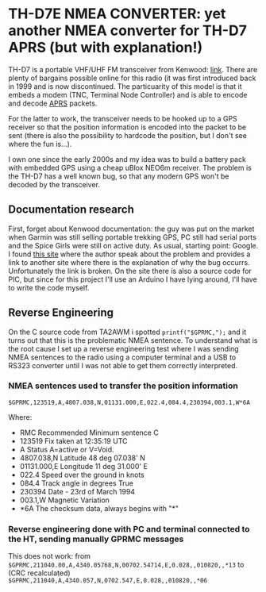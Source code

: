 # TH-D7E NMEA CONVERTER: yet another NMEA converter for TH-D7 APRS (but with explanation!)
TH-D7 is a portable VHF/UHF FM transceiver from Kenwood: [link](https://www.kenwood.com/i/products/info/amateur/thd7ae.html).
There are plenty of bargains possible online for this radio (it was first introduced back in 1999 and is now discontinued.
The particuarity of this model is that it embeds a modem (TNC, Terminal Node Controller) and is able to encode and decode [APRS](https://aprs.fi/) packets.

For the latter to work, the transceiver needs to be hooked up to a GPS receiver so that the position information is encoded into the packet to be sent (there is also the possibility to hardcode the position, but I don't see where the fun is...).

I own one since the early 2000s and my idea was to build a battery pack with embedded GPS using a cheap uBlox NEO6m receiver.
The problem is the TH-D7 has a well known bug, so that any modern GPS won't be decoded by the transceiver.

## Documentation research
First, forget about Kenwood documentation: the guy was put on the market when Garmin was still selling portable trekking GPS, PC still had serial ports and the Spice Girls were still on active duty.
As usual, starting point: Google. I found [this site](https://www.qsl.net/ta1md/projects/nmeacon.htm) where the author speak about the problem and provides a link to another site where there is the explanation of why the bug occurrs. Unfortunately the link is broken.
On the site there is also a source code for PIC, but since for this project I'll use an Arduino I have lying around, I'll have to write the code myself.

## Reverse Engineering
On the C source code from TA2AWM i spotted ```printf("$GPRMC,");``` and it turns out that this is the problematic NMEA sentence. To understand what is the root cause I set up a reverse engineering test where I was sending NMEA sentences to the radio using a computer terminal and a USB to RS323 converter until I was not able to get them correctly interpreted.

### NMEA sentences used to transfer the position information
```$GPRMC,123519,A,4807.038,N,01131.000,E,022.4,084.4,230394,003.1,W*6A```

Where:

* RMC           Recommended Minimum sentence C
* 123519        Fix taken at 12:35:19 UTC
* A             Status A=active or V=Void.
* 4807.038,N    Latitude 48 deg 07.038' N
* 01131.000,E   Longitude 11 deg 31.000' E
* 022.4         Speed over the ground in knots
* 084.4         Track angle in degrees True
* 230394        Date - 23rd of March 1994
* 003.1,W       Magnetic Variation
* \*6A          The checksum data, always begins with "\*"

### Reverse engineering done with PC and terminal connected to the HT, sending manually GPRMC messages
This does not work:
from ```$GPRMC,211040.00,A,4340.05768,N,00702.54714,E,0.028,,010820,,*13```
to (CRC recalculated) ```$GPRMC,211040,A,4340.057,N,0702.547,E,0.028,,010820,,*06```
